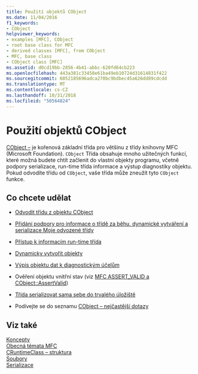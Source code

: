 ```yaml
---
title: Použití objektů CObject
ms.date: 11/04/2016
f1_keywords:
- CObject
helpviewer_keywords:
- examples [MFC], CObject
- root base class for MFC
- derived classes [MFC], from CObject
- MFC, base class
- CObject class [MFC]
ms.assetid: d0cd19bb-2856-4b41-abbc-620fd64cb223
ms.openlocfilehash: 443a381c33458e61ba49eb10724d31614831f422
ms.sourcegitcommit: 6052185696adca270bc9bdbec45a626dd89cdcdd
ms.translationtype: MT
ms.contentlocale: cs-CZ
ms.lasthandoff: 10/31/2018
ms.locfileid: "50564824"
---
```

# <a name="using-cobject"></a>Použití objektů CObject

[CObject –](../mfc/reference/cobject-class.md) je kořenová základní třída pro většinu z třídy knihovny MFC (Microsoft Foundation). `CObject` Třída obsahuje mnoho užitečných funkcí, které možná budete chtít začlenit do vlastní objekty programu, včetně podpory serializace, run-time třída informace a výstup diagnostiky objektu. Pokud odvodíte třídu od `CObject`, vaše třída může zneužít tyto `CObject` funkce.

## <a name="what-do-you-want-to-do"></a>Co chcete udělat

- [Odvodit třídu z objektu CObject](../mfc/deriving-a-class-from-cobject.md)

- [Přidání podpory pro informace o třídě za běhu, dynamické vytváření a serializace Moje odvozené třídy](../mfc/specifying-levels-of-functionality.md)

- [Přístup k informacím run-time třída](../mfc/accessing-run-time-class-information.md)

- [Dynamicky vytvořit objekty](../mfc/dynamic-object-creation.md)

- [Výpis objektu dat k diagnostickým účelům](/previous-versions/visualstudio/visual-studio-2010/sc15kz85)

- Ověření objektu vnitřní stav (viz [MFC ASSERT_VALID a CObject::AssertValid](reference/diagnostic-services.md#assert_valid))

- [Třída serializovat sama sebe do trvalého úložiště](../mfc/serialization-in-mfc.md)

- Podívejte se do seznamu [CObject – nejčastější dotazy](../mfc/cobject-class-frequently-asked-questions.md)

## <a name="see-also"></a>Viz také

[Koncepty](../mfc/mfc-concepts.md)<br/>
[Obecná témata MFC](../mfc/general-mfc-topics.md)<br/>
[CRuntimeClass – struktura](../mfc/reference/cruntimeclass-structure.md)<br/>
[Soubory](../mfc/files-in-mfc.md)<br/>
[Serializace](../mfc/serialization-in-mfc.md)

